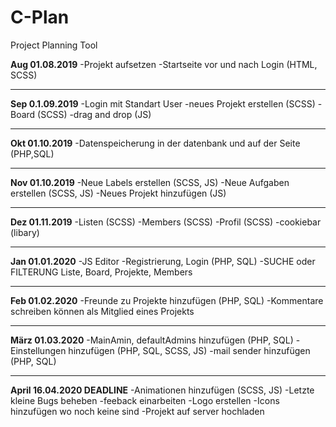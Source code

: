 # C-Plan
Project Planning Tool

**Aug 01.08.2019**
-Projekt aufsetzen
-Startseite vor und nach Login (HTML, SCSS) 

_________________________
**Sep 0.1.09.2019**
-Login mit Standart User
-neues Projekt erstellen (SCSS)
-Board (SCSS)
-drag and drop (JS)

___________________________
**Okt 01.10.2019**
-Datenspeicherung in der datenbank und auf der Seite (PHP,SQL)

______________________________
**Nov 01.10.2019**
-Neue Labels erstellen (SCSS, JS)
-Neue Aufgaben erstellen (SCSS, JS)
-Neues Projekt hinzufügen (JS)

__________________________________
**Dez 01.11.2019**
-Listen (SCSS)
-Members (SCSS)
-Profil (SCSS)
-cookiebar (libary)

____________________________________
**Jan 01.01.2020**
-JS Editor
-Registrierung, Login (PHP, SQL)
-SUCHE oder FILTERUNG Liste, Board, Projekte, Members

_______________________________________
**Feb 01.02.2020**
-Freunde zu Projekte hinzufügen (PHP, SQL)
-Kommentare schreiben können als Mitglied eines Projekts

___________________________________________
**März 01.03.2020**
-MainAmin, defaultAdmins hinzufügen (PHP, SQL)
-Einstellungen hinzufügen (PHP, SQL, SCSS, JS)
-mail sender hinzufügen (PHP, SQL)

______________________________________
**April 16.04.2020 DEADLINE**
-Animationen hinzufügen (SCSS, JS)
-Letzte kleine Bugs beheben
-feeback einarbeiten
-Logo erstellen
-Icons hinzufügen wo noch keine sind
-Projekt auf server hochladen
